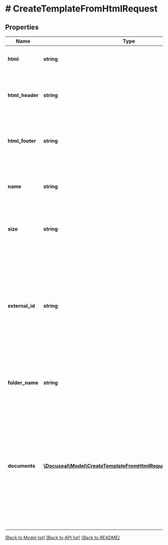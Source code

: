 # # CreateTemplateFromHtmlRequest

## Properties

Name | Type | Description | Notes
------------ | ------------- | ------------- | -------------
**html** | **string** | HTML template with field tags. |
**html_header** | **string** | HTML template of the header to be displayed on every page. | [optional]
**html_footer** | **string** | HTML template of the footer to be displayed on every page. | [optional]
**name** | **string** | Template name. Random uuid will be assigned when not specified. | [optional]
**size** | **string** | Page size. Letter 8.5 x 11 will be assigned when not specified. | [optional] [default to 'Letter']
**external_id** | **string** | Your application-specific unique string key to identify this template within your app. Existing template with specified &#x60;external_id&#x60; will be updated with a new HTML. | [optional]
**folder_name** | **string** | The folder&#39;s name to which the template should be created. | [optional]
**documents** | [**\Docuseal\Model\CreateTemplateFromHtmlRequestDocumentsInner[]**](CreateTemplateFromHtmlRequestDocumentsInner.md) | The list of documents built from HTML. Can be used to create a template with multiple documents. Leave &#x60;documents&#x60; param empty when using a top-level &#x60;html&#x60; param for a template with a single document. | [optional]

[[Back to Model list]](../../README.md#models) [[Back to API list]](../../README.md#endpoints) [[Back to README]](../../README.md)
